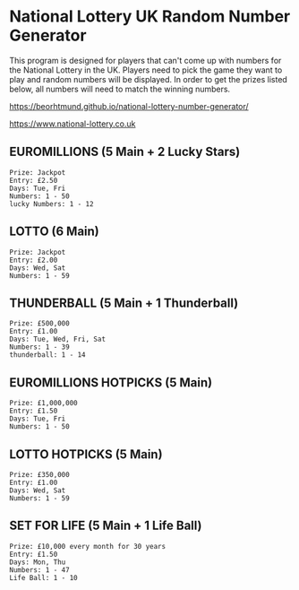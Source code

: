# National Lottery UK Random Number Generator
This program is designed for players that can't come up with numbers for the National Lottery in the UK. Players need to pick the game they want to play and random numbers will be displayed. In order to get the prizes listed below, all numbers will need to match the winning numbers.

https://beorhtmund.github.io/national-lottery-number-generator/

https://www.national-lottery.co.uk

## EUROMILLIONS (5 Main + 2 Lucky Stars)

```
Prize: Jackpot
Entry: £2.50
Days: Tue, Fri
Numbers: 1 - 50
lucky Numbers: 1 - 12
```

## LOTTO (6 Main)

```
Prize: Jackpot
Entry: £2.00
Days: Wed, Sat
Numbers: 1 - 59
```

## THUNDERBALL (5 Main + 1 Thunderball)

```
Prize: £500,000
Entry: £1.00
Days: Tue, Wed, Fri, Sat
Numbers: 1 - 39
thunderball: 1 - 14
```

## EUROMILLIONS HOTPICKS (5 Main)

```
Prize: £1,000,000
Entry: £1.50
Days: Tue, Fri
Numbers: 1 - 50
```

## LOTTO HOTPICKS (5 Main)

```
Prize: £350,000
Entry: £1.00
Days: Wed, Sat
Numbers: 1 - 59
```

## SET FOR LIFE (5 Main + 1 Life Ball)

```
Prize: £10,000 every month for 30 years
Entry: £1.50
Days: Mon, Thu
Numbers: 1 - 47
Life Ball: 1 - 10
```
